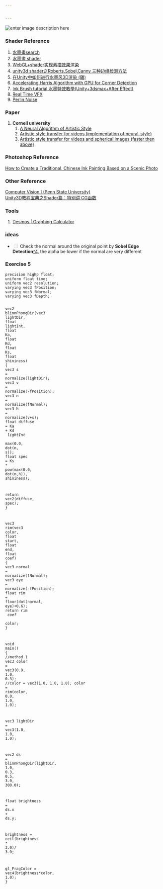 ```yaml
---


---
```


<p><img src="https://lh3.googleusercontent.com/u_6Wx_Ebtp34lBk2PIHO_zGgQAE9GMxJU8_ANIhv_bvSNVcsS6T8r4oO0-_K5-IhaeVI7RsBiuU" alt="enter image description here"></p>
<h3 id="shader-reference">Shader Reference</h3>
<ol>
<li><a href="https://so.csdn.net/so/search/s.do?q=%E6%B0%B4%E5%A2%A8%E7%95%AB+shader&amp;t=blog&amp;o=&amp;s=&amp;l=">水墨畫search</a></li>
<li><a href="https://blog.csdn.net/nannan0811666/article/details/79452197">水墨畫 shader</a></li>
<li><a href="https://blog.csdn.net/u011712406/article/details/50085281">WebGL+shader实现素描效果渲染</a></li>
<li><a href="https://blog.csdn.net/wolf96/article/details/43670851">unity3d shader之Roberts,Sobel,Canny 三种边缘检测方法</a></li>
<li><a href="https://zhuanlan.zhihu.com/p/25339585">在Unity中如何进行水墨风3D渲染 (雞)</a></li>
<li><a href="https://ieeexplore.ieee.org/stamp/stamp.jsp?tp=&amp;arnumber=6643655">Accelerating Harris Algorithm with GPU for Corner Detection</a></li>
<li><a href="https://www.youtube.com/watch?v=7en8Y0GM55I">Ink Brush tutorial 水墨特效教學(Unity+3dsmax+After Effect)</a></li>
<li><a href="https://realtimevfx.com">Real Time VFX</a></li>
<li><a href="http://flafla2.github.io/2014/08/09/perlinnoise.html">Perlin Noise</a></li>
</ol>
<h3 id="paper">Paper</h3>
<ol>
<li><strong>Cornell university</strong>
<ol>
<li><a href="https://github.com/jcjohnson/neural-style">A Neural Algorithm of Artistic Style</a></li>
<li><a href="https://github.com/manuelruder/artistic-videos">Artistic style transfer for videos (implementation of neural-style)</a></li>
<li><a href="https://github.com/manuelruder/artistic-videos">Artistic style transfer for videos and spherical images (faster then above)</a></li>
</ol>
</li>
</ol>
<h3 id="photoshop-reference">Photoshop Reference</h3>
<p><a href="https://design.tutsplus.com/tutorials/how-to-create-a-traditional-chinese-ink-painting-based-on-a-scenic-photo--psd-4807">How to Create a Traditional, Chinese Ink Painting Based on a Scenic Photo</a></p>
<h3 id="other-reference">Other Reference</h3>
<p><a href="http://www.cse.psu.edu/~rtc12/CSE486/">Computer Vision I (Penn State University)</a><br>
<a href="http://blog.sina.com.cn/s/blog_471132920101dayr.html">Unity3D教程宝典之Shader篇：特别讲 CG函数</a></p>
<h3 id="tools">Tools</h3>
<ol>
<li><a href="https://www.desmos.com/calculator">Desmos | Graphing Calculator</a></li>
</ol>
<h3 id="ideas">ideas</h3>
<ul>
<li class="task-list-item"><input type="checkbox" class="task-list-item-checkbox" disabled=""> Check the normal around the original point by <strong>Sobel Edge Detection</strong><a href="#shader-reference">^4</a>, the alpha be lower if the normal are very different</li>
</ul>
<h3 id="exercise-5">Exercise 5</h3>
<pre class=" language-glsl"><code class="prism  language-glsl"><span class="token keyword">precision</span> <span class="token keyword">highp</span> <span class="token keyword">float</span><span class="token punctuation">;</span>
<span class="token keyword">uniform</span> <span class="token keyword">float</span> time<span class="token punctuation">;</span>
<span class="token keyword">uniform</span> <span class="token keyword">vec2</span> resolution<span class="token punctuation">;</span>
<span class="token keyword">varying</span> <span class="token keyword">vec3</span> fPosition<span class="token punctuation">;</span>
<span class="token keyword">varying</span> <span class="token keyword">vec3</span> fNormal<span class="token punctuation">;</span>
<span class="token keyword">varying</span> <span class="token keyword">vec3</span> fDepth<span class="token punctuation">;</span>

<span class="token keyword">vec2</span> <span class="token function">blinnPhongDir</span><span class="token punctuation">(</span><span class="token keyword">vec3</span> lightDir<span class="token punctuation">,</span> <span class="token keyword">float</span> lightInt<span class="token punctuation">,</span> <span class="token keyword">float</span> Ka<span class="token punctuation">,</span> <span class="token keyword">float</span> Kd<span class="token punctuation">,</span> <span class="token keyword">float</span> Ks<span class="token punctuation">,</span> <span class="token keyword">float</span> shininess<span class="token punctuation">)</span>
<span class="token punctuation">{</span>
 <span class="token keyword">vec3</span> s <span class="token operator">=</span> <span class="token function">normalize</span><span class="token punctuation">(</span>lightDir<span class="token punctuation">)</span><span class="token punctuation">;</span>
 <span class="token keyword">vec3</span> v <span class="token operator">=</span> <span class="token function">normalize</span><span class="token punctuation">(</span><span class="token operator">-</span>fPosition<span class="token punctuation">)</span><span class="token punctuation">;</span>
 <span class="token keyword">vec3</span> n <span class="token operator">=</span> <span class="token function">normalize</span><span class="token punctuation">(</span>fNormal<span class="token punctuation">)</span><span class="token punctuation">;</span>
 <span class="token keyword">vec3</span> h <span class="token operator">=</span> <span class="token function">normalize</span><span class="token punctuation">(</span>v<span class="token operator">+</span>s<span class="token punctuation">)</span><span class="token punctuation">;</span>
 <span class="token keyword">float</span> diffuse <span class="token operator">=</span> Ka <span class="token operator">+</span> Kd <span class="token operator">*</span> lightInt <span class="token operator">*</span> <span class="token function">max</span><span class="token punctuation">(</span><span class="token number">0.0</span><span class="token punctuation">,</span> <span class="token function">dot</span><span class="token punctuation">(</span>n<span class="token punctuation">,</span> s<span class="token punctuation">)</span><span class="token punctuation">)</span><span class="token punctuation">;</span>
 <span class="token keyword">float</span> spec <span class="token operator">=</span>  Ks <span class="token operator">*</span> <span class="token function">pow</span><span class="token punctuation">(</span><span class="token function">max</span><span class="token punctuation">(</span><span class="token number">0.0</span><span class="token punctuation">,</span> <span class="token function">dot</span><span class="token punctuation">(</span>n<span class="token punctuation">,</span>h<span class="token punctuation">)</span><span class="token punctuation">)</span><span class="token punctuation">,</span> shininess<span class="token punctuation">)</span><span class="token punctuation">;</span>
 
 <span class="token keyword">return</span> <span class="token keyword">vec2</span><span class="token punctuation">(</span>diffuse<span class="token punctuation">,</span> spec<span class="token punctuation">)</span><span class="token punctuation">;</span>
<span class="token punctuation">}</span>

<span class="token keyword">vec3</span> <span class="token function">rim</span><span class="token punctuation">(</span><span class="token keyword">vec3</span> color<span class="token punctuation">,</span> <span class="token keyword">float</span> start<span class="token punctuation">,</span> <span class="token keyword">float</span> end<span class="token punctuation">,</span> <span class="token keyword">float</span> coef<span class="token punctuation">)</span>
<span class="token punctuation">{</span>
 <span class="token keyword">vec3</span> normal <span class="token operator">=</span> <span class="token function">normalize</span><span class="token punctuation">(</span>fNormal<span class="token punctuation">)</span><span class="token punctuation">;</span>
 <span class="token keyword">vec3</span> eye <span class="token operator">=</span> <span class="token function">normalize</span><span class="token punctuation">(</span><span class="token operator">-</span>fPosition<span class="token punctuation">)</span><span class="token punctuation">;</span>
 <span class="token keyword">float</span> rim <span class="token operator">=</span>  <span class="token function">floor</span><span class="token punctuation">(</span><span class="token function">dot</span><span class="token punctuation">(</span>normal<span class="token punctuation">,</span> eye<span class="token punctuation">)</span><span class="token operator">+</span><span class="token number">0.6</span><span class="token punctuation">)</span><span class="token punctuation">;</span>
 <span class="token keyword">return</span> rim <span class="token operator">*</span> coef <span class="token operator">*</span> color<span class="token punctuation">;</span>
<span class="token punctuation">}</span>

<span class="token keyword">void</span> <span class="token function">main</span><span class="token punctuation">(</span><span class="token punctuation">)</span>
<span class="token punctuation">{</span>
 <span class="token comment">//method 1</span>
 <span class="token keyword">vec3</span> color <span class="token operator">=</span> <span class="token keyword">vec3</span><span class="token punctuation">(</span><span class="token number">0.9</span><span class="token punctuation">,</span> <span class="token number">1.0</span><span class="token punctuation">,</span> <span class="token number">0.3</span><span class="token punctuation">)</span><span class="token punctuation">;</span>
 <span class="token comment">//color = vec3(1.0, 1.0, 1.0);</span>
 color <span class="token operator">=</span> <span class="token function">rim</span><span class="token punctuation">(</span>color<span class="token punctuation">,</span> <span class="token number">0.0</span><span class="token punctuation">,</span> <span class="token number">1.0</span><span class="token punctuation">,</span> <span class="token number">1.0</span><span class="token punctuation">)</span><span class="token punctuation">;</span>
 
 <span class="token keyword">vec3</span> lightDir <span class="token operator">=</span> <span class="token keyword">vec3</span><span class="token punctuation">(</span><span class="token number">1.0</span><span class="token punctuation">,</span> <span class="token number">1.0</span><span class="token punctuation">,</span> <span class="token number">1.0</span><span class="token punctuation">)</span><span class="token punctuation">;</span>
 
 <span class="token keyword">vec2</span> ds <span class="token operator">=</span> <span class="token function">blinnPhongDir</span><span class="token punctuation">(</span>lightDir<span class="token punctuation">,</span> <span class="token number">1.0</span><span class="token punctuation">,</span> <span class="token number">0.3</span><span class="token punctuation">,</span> <span class="token number">0.5</span><span class="token punctuation">,</span> <span class="token number">3.0</span><span class="token punctuation">,</span> <span class="token number">300.0</span><span class="token punctuation">)</span><span class="token punctuation">;</span>
 
 <span class="token keyword">float</span> brightness <span class="token operator">=</span> ds<span class="token punctuation">.</span>x <span class="token operator">+</span> ds<span class="token punctuation">.</span>y<span class="token punctuation">;</span>
 
 brightness <span class="token operator">=</span> <span class="token function">ceil</span><span class="token punctuation">(</span>brightness <span class="token operator">*</span> <span class="token number">3.0</span><span class="token punctuation">)</span><span class="token operator">/</span> <span class="token number">3.0</span><span class="token punctuation">;</span>
 
 gl_FragColor <span class="token operator">=</span> <span class="token keyword">vec4</span><span class="token punctuation">(</span>brightness<span class="token operator">*</span>color<span class="token punctuation">,</span> <span class="token number">1.0</span><span class="token punctuation">)</span><span class="token punctuation">;</span>
<span class="token punctuation">}</span>
</code></pre>


